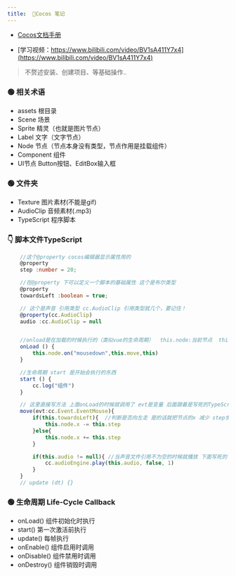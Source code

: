 ```yaml
---
title:  👾Cocos 笔记
---
```


- [Cocos文档手册](https://docs.cocos.com/creator/api/zh/)

- [学习视频：https://www.bilibili.com/video/BV1sA411Y7x4](https://www.bilibili.com/video/BV1sA411Y7x4)
> 不赘述安装、创建项目、等基础操作..




### 🟢 相关术语
- assets 根目录
- Scene 场景
- Sprite 精灵（也就是图片节点）
- Label 文字（文字节点）
- Node 节点（节点本身没有类型，节点作用是挂载组件）
- Component 组件
- UI节点 Button按钮、EditBox输入框



### 🟢 文件夹
- Texture 图片素材(不能是gif)
- AudioClip 音频素材(.mp3)
- TypeScript 程序脚本



### 👇 脚本文件TypeScript
```ts
    //这个@property cocos编辑器显示属性用的
    @property
    step :number = 20;

    //在@property 下可以定义一个脚本的基础属性 这个是布尔类型
    @property
    towardsLeft :boolean = true;

    // 这个是声音 引用类型 cc.AudioClip 引用类型就几个，要记住！
    @property(cc.AudioClip)
    audio :cc.AudioClip = null


    //onload是在加载的时候执行的（类似vue的生命周期）  this.node:当前节点  this.move:是方法  this:当前组件
    onLoad () {
        this.node.on("mousedown",this.move,this)
    }

    //生命周期 start 是开始会执行的东西
    start () {
        cc.log("组件")
    }

    // 这里直接写方法 上面onLoad的时候就调用了 evt是变量 后面跟着是写死的TypeScript的类型引用 枚举类型
    move(evt:cc.Event.EventMouse){
        if(this.towardsLeft){  //判断是否向左走 是的话就把节点的x 减少 step步，也就是20步
            this.node.x -= this.step
        }else{
            this.node.x += this.step
        }

        if(this.audio != null){ //当声音文件引用不为空的时候就播放 下面写死的 去到cocos编辑器面板调用
            cc.audioEngine.play(this.audio, false, 1)
        }
    }
    // update (dt) {}
```



### 🟢 生命周期 Life-Cycle Callback

- onLoad() 组件初始化时执行
- start() 第一次激活前执行
- update() 每帧执行
- onEnable() 组件启用时调用
- onDisable() 组件禁用时调用
- onDestroy() 组件销毁时调用





